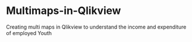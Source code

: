 # Multimaps-in-Qlikview
Creating multi maps in Qlikview to understand the income and expenditure of employed Youth
